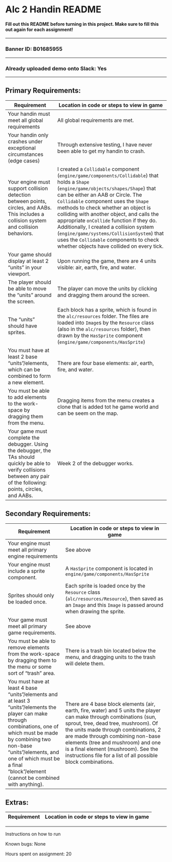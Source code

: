 # Alc 2 Handin README
#### Fill out this README before turning in this project. Make sure to fill this out again for each assignment!
---
### Banner ID: B01685955
---
### Already uploaded demo onto Slack: Yes
---
## Primary Requirements:
| Requirement | Location in code or steps to view in game  |
|---|---|
| Your handin must meet all global requirements | All global requirements are met. |
| Your handin only crashes under exceptional circumstances (edge cases) | Through extensive testing, I have never been able to get my handin to crash. |
| Your engine must support collision detection between points, circles, and AABs. This includes a collision system and collision behaviors. | I created a `Collidable` component (`engine/game/components/Collidable`) that holds a `Shape` (`engine/game/objects/shapes/Shape`) that can be either an AAB or Circle. The `Collidable` component uses the `Shape` methods to check whether an object is colliding with another object, and calls the appropriate `onCollide` function if they do. Additionally, I created a collision system (`engine/game/systems/CollisionSystem`) that uses the `Collidable` components to check whether objects have collided on every tick. |
| Your game should display at least 2 “units” in your viewport. | Upon running the game, there are 4 units visible: air, earth, fire, and water. |
| The player should be able to move the “units” around the screen. | The player can move the units by clicking and dragging them around the screen. |
| The “units” should have sprites. | Each block has a sprite, which is found in the `alc/resources` folder. The files are loaded into `Image`s by the `Resource` class (also in the `alc/resources` folder), then drawn by the `HasSprite` component (`engine/game/components/HasSprite`) |
| You must have at least 2 base “units”/elements, which can be combined to form a new element. | There are four base elements: air, earth, fire, and water. |
| You must be able to add elements to the work-space by dragging them from the menu. | Dragging items from the menu creates a clone that is added tot he game world and can be seem on the map. |
| Your game must complete the debugger. Using the debugger, the TAs should quickly be able to verify collisions between any pair of the following: points, circles, and AABs. | Week 2 of the debugger works. |

## Secondary Requirements:
| Requirement | Location in code or steps to view in game  |
|---|---|
| Your engine must meet all primary engine requirements | See above |
| Your engine must include a sprite component. | A `HasSprite` component is located in `engine/game/components/HasSprite` |
| Sprites should only be loaded once. | Each sprite is loaded once by the `Resource` class (`alc/resources/Resource`), then saved as an `Image` and this `Image` is passed around when drawing the sprite. |
| Your game must meet all primary game requirements. | See above |
| You must be able to remove elements from the work-space by dragging them to the menu or some sort of “trash” area. | There is a trash bin located below the menu, and dragging units to the trash will delete them. |
| You must have at least 4 base “units”/elements and at least 3 “units”/elements the player can make through combinations, one of which must be made by combining two non-base “units”/elements, and one of which must be a final “block”/element (cannot be combined with anything). | There are 4 base block elements (air, earth, fire, water) and 5 units the player can make through combinations (sun, sprout, tree, dead tree, mushroom). Of the units made through combinations, 2 are made through combining non-base elements (tree and mushroom) and one is a final element (mushroom). See the instructions file for a list of all possible block combinations. |



## Extras:
| Requirement | Location in code or steps to view in game  |
|---|---|

--------------------------------------------------------------

Instructions on how to run

Known bugs: None

Hours spent on assignment: 20
